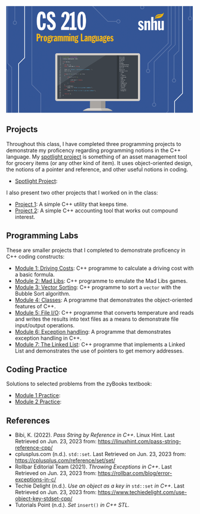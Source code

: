 
<img src="./banner.png" width="500px" />

## Projects

Throughout this class, I have completed three programming projects to demonstrate my proficency regarding programming notions in the C++ language. My [spotlight project](./spotlight) is something of an asset management tool for grocery items (or any other kind of item). It uses object-oriented design, the notions of a pointer and reference, and other useful notions in coding. 

* [Spotlight Project](./spotlight):

I also present two other projects that I worked on in the class:

* [Project 1](./projects/p1): A simple C++ utility that keeps time.
* [Project 2](./projects/p2): A simple C++ accounting tool that works out compound interest.

## Programming Labs

These are smaller projects that I completed to demonstrate proficency in C++ coding constructs:

* [Module 1: Driving Costs](./labs/mod1): C++ programme to calculate a driving cost with a basic formula.
* [Module 2: Mad Libs](./labs/mod2): C++ programme to emulate the Mad Libs games.
* [Module 3: Vector Sorting](./labs/mod3): C++ programme to sort a ``vector`` with the Bubble Sort algorithm.
* [Module 4: Classes](./labs/mod4): A programme that demonstrates the object-oriented features of C++.
* [Module 5: File I/O](./labs/mod5): C++ programme that converts temperature and reads and writes the results into text files as a means to demonstrate file input/output operations.
* [Module 6: Exception handling](./labs/mod6): A programme that demonstrates exception handling in C++.
* [Module 7: The Linked List](./labs/mod7): C++ programme that implements a Linked List and demonstrates the use of pointers to get memory addresses.

## Coding Practice

Solutions to selected problems from the zyBooks textbook:

* [Module 1 Practice](): 
* [Module 2 Practice]():

## References

* Bibi, K. (2022). _Pass String by Reference in C++_. Linux Hint. Last Retrieved on Jun. 23, 2023 from: https://linuxhint.com/pass-string-reference-cpp/
* cplusplus.com (n.d.). ``std::set``. Last Retrieved on Jun. 23, 2023 from: https://cplusplus.com/reference/set/set/
* Rollbar Editorial Team (2021). _Throwing Exceptions in C++_. Last Retrieved on Jun. 23, 2023 from: https://rollbar.com/blog/error-exceptions-in-c/
* Techie Delight (n.d.). _Use an object as a key in_ ``std::set`` _in C++_. Last Retrieved on Jun. 23, 2023 from: https://www.techiedelight.com/use-object-key-stdset-cpp/
* Tutorials Point (n.d.). _Set_ ``insert()`` _in C++ STL_.
